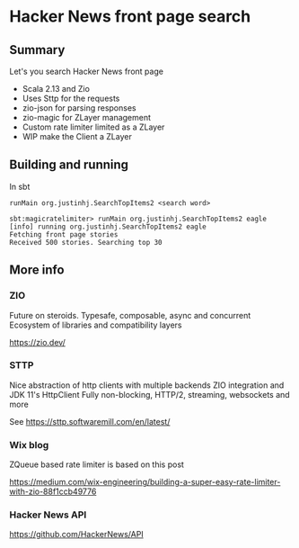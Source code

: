 # Hacker News front page search

## Summary

Let's you search Hacker News front page

* Scala 2.13 and Zio
* Uses Sttp for the requests
* zio-json for parsing responses
* zio-magic for ZLayer management
* Custom rate limiter limited as a ZLayer
* WIP make the Client a ZLayer

## Building and running

In sbt

`runMain org.justinhj.SearchTopItems2 <search word>`

```
sbt:magicratelimiter> runMain org.justinhj.SearchTopItems2 eagle
[info] running org.justinhj.SearchTopItems2 eagle
Fetching front page stories
Received 500 stories. Searching top 30
```

## More info

### ZIO

Future on steroids. Typesafe, composable, async and concurrent
Ecosystem of libraries and compatibility layers

https://zio.dev/

### STTP

Nice abstraction of http clients with multiple backends
ZIO integration and JDK 11's HttpClient
Fully non-blocking, HTTP/2, streaming, websockets and more

See https://sttp.softwaremill.com/en/latest/

### Wix blog

ZQueue based rate limiter is based on this post

https://medium.com/wix-engineering/building-a-super-easy-rate-limiter-with-zio-88f1ccb49776

### Hacker News API

https://github.com/HackerNews/API
